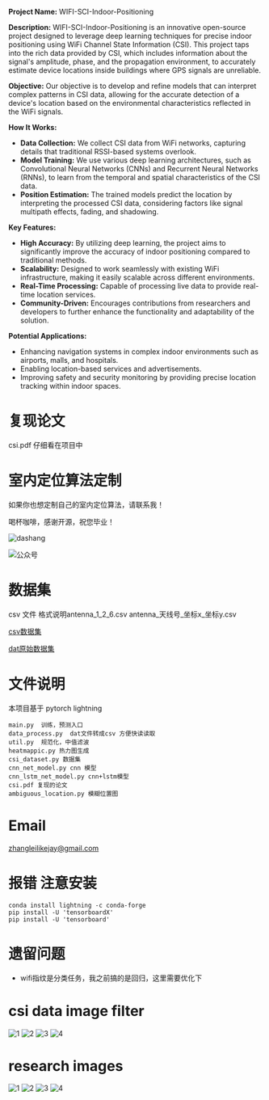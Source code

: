 

**Project Name:** 
WIFI-SCI-Indoor-Positioning


**Description:**
WIFI-SCI-Indoor-Positioning is an innovative open-source project designed to leverage deep learning techniques for precise indoor positioning using WiFi Channel State Information (CSI). This project taps into the rich data provided by CSI, which includes information about the signal's amplitude, phase, and the propagation environment, to accurately estimate device locations inside buildings where GPS signals are unreliable.

**Objective:**
Our objective is to develop and refine models that can interpret complex patterns in CSI data, allowing for the accurate detection of a device's location based on the environmental characteristics reflected in the WiFi signals.

**How It Works:**
- **Data Collection:** We collect CSI data from WiFi networks, capturing details that traditional RSSI-based systems overlook.
- **Model Training:** We use various deep learning architectures, such as Convolutional Neural Networks (CNNs) and Recurrent Neural Networks (RNNs), to learn from the temporal and spatial characteristics of the CSI data.
- **Position Estimation:** The trained models predict the location by interpreting the processed CSI data, considering factors like signal multipath effects, fading, and shadowing.

**Key Features:**
- **High Accuracy:** By utilizing deep learning, the project aims to significantly improve the accuracy of indoor positioning compared to traditional methods.
- **Scalability:** Designed to work seamlessly with existing WiFi infrastructure, making it easily scalable across different environments.
- **Real-Time Processing:** Capable of processing live data to provide real-time location services.
- **Community-Driven:** Encourages contributions from researchers and developers to further enhance the functionality and adaptability of the solution.

**Potential Applications:**
- Enhancing navigation systems in complex indoor environments such as airports, malls, and hospitals.
- Enabling location-based services and advertisements.
- Improving safety and security monitoring by providing precise location tracking within indoor spaces.

# 复现论文
csi.pdf 仔细看在项目中

# 室内定位算法定制
如果你也想定制自己的室内定位算法，请联系我！

喝杯咖啡，感谢开源，祝您毕业！

![dashang](https://github.com/zhangleino1/WIFI-SCI-Indoor-Positioning/blob/main/dashang.png)

![公众号](https://img-blog.csdnimg.cn/9996d8ee490a402aaa7243ba84aef175.png)

# 数据集
csv 文件 格式说明antenna_1_2_6.csv  antenna_天线号_坐标x_坐标y.csv

[csv数据集](https://pan.quark.cn/s/be9b44dd75b6)

[dat原始数据集](https://pan.quark.cn/s/b2349706d0f6)



# 文件说明
本项目基于 pytorch lightning 
```
main.py  训练，预测入口
data_process.py  dat文件转成csv 方便快读读取
util.py  规范化，中值滤波
heatmappic.py 热力图生成
csi_dataset.py 数据集
cnn_net_model.py cnn 模型
cnn_lstm_net_model.py cnn+lstm模型
csi.pdf 复现的论文
ambiguous_location.py 模糊位置图
```
# Email
zhangleilikejay@gmail.com

# 报错 注意安装
```
conda install lightning -c conda-forge
pip install -U 'tensorboardX'
pip install -U 'tensorboard'
```
# 遗留问题
- wifi指纹是分类任务，我之前搞的是回归，这里需要优化下

# csi data image filter

![1](https://github.com/zhangleino1/WIFI-SCI-Indoor-Positioning/blob/main/1.png)
![2](https://github.com/zhangleino1/WIFI-SCI-Indoor-Positioning/blob/main/2.png)
![3](https://github.com/zhangleino1/WIFI-SCI-Indoor-Positioning/blob/main/3.png)
![4](https://github.com/zhangleino1/WIFI-SCI-Indoor-Positioning/blob/main/4.png)

# research images
![1](https://github.com/zhangleino1/WIFI-SCI-Indoor-Positioning/blob/main/Figure_1.png)
![2](https://github.com/zhangleino1/WIFI-SCI-Indoor-Positioning/blob/main/cnn_cdf.png)
![3](https://github.com/zhangleino1/WIFI-SCI-Indoor-Positioning/blob/main/微信图片_20240718185423.png)
![4](https://cdn.nlark.com/yuque/0/2024/png/354158/1721299909950-46a16f6b-cbd8-40fb-9833-35be7e0d0c5c.png?x-oss-process=image%2Fformat%2Cwebp%2Fresize%2Cw_1303%2Climit_0)



